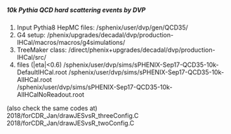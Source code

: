 ##### 10k Pythia QCD hard scattering events by DVP
1) Input Pythia8 HepMC files: /sphenix/user/dvp/gen/QCD35/
2) G4 setup: /phenix/upgrades/decadal/dvp/production-IHCal/macros/macros/g4simulations/
3) TreeMaker class: /direct/phenix+upgrades/decadal/dvp/production-IHCal/src/
4) files (|eta|<0.6)
/sphenix/user/dvp/sims/sPHENIX-Sep17-QCD35-10k-DefaultIHCal.root
/sphenix/user/dvp/sims/sPHENIX-Sep17-QCD35-10k-AlIHCal.root      
/sphenix/user/dvp/sims/sPHENIX-Sep17-QCD35-10k-AlIHCalNoReadout.root

(also check the same codes at)
2018/forCDR_Jan/drawJESvsR_threeConfig.C 
2018/forCDR_Jan/drawJESvsR_twoConfig.C

